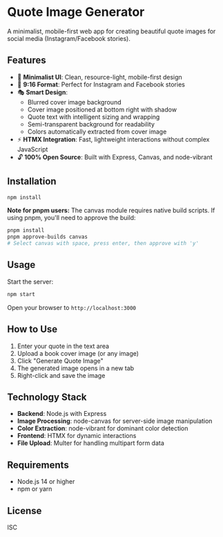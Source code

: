 # Quote Image Generator

A minimalist, mobile-first web app for creating beautiful quote images for social media (Instagram/Facebook stories).

## Features

- 🎨 **Minimalist UI**: Clean, resource-light, mobile-first design
- 📱 **9:16 Format**: Perfect for Instagram and Facebook stories
- 🎭 **Smart Design**: 
  - Blurred cover image background
  - Cover image positioned at bottom right with shadow
  - Quote text with intelligent sizing and wrapping
  - Semi-transparent background for readability
  - Colors automatically extracted from cover image
- ⚡ **HTMX Integration**: Fast, lightweight interactions without complex JavaScript
- 🔓 **100% Open Source**: Built with Express, Canvas, and node-vibrant

## Installation

```bash
npm install
```

**Note for pnpm users:** The canvas module requires native build scripts. If using pnpm, you'll need to approve the build:

```bash
pnpm install
pnpm approve-builds canvas
# Select canvas with space, press enter, then approve with 'y'
```

## Usage

Start the server:

```bash
npm start
```

Open your browser to `http://localhost:3000`

## How to Use

1. Enter your quote in the text area
2. Upload a book cover image (or any image)
3. Click "Generate Quote Image"
4. The generated image opens in a new tab
5. Right-click and save the image

## Technology Stack

- **Backend**: Node.js with Express
- **Image Processing**: node-canvas for server-side image manipulation
- **Color Extraction**: node-vibrant for dominant color detection
- **Frontend**: HTMX for dynamic interactions
- **File Upload**: Multer for handling multipart form data

## Requirements

- Node.js 14 or higher
- npm or yarn

## License

ISC
